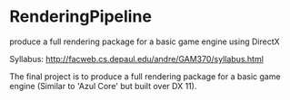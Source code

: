 # RenderingPipeline
produce a full rendering package for a basic game engine using DirectX

Syllabus: http://facweb.cs.depaul.edu/andre/GAM370/syllabus.html

The final project is to produce a full rendering package for a basic game engine (Similar to 'Azul Core' but built over DX 11).
